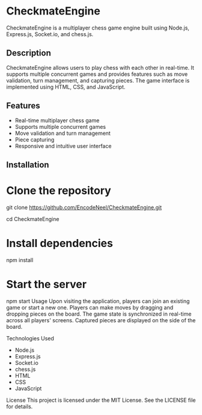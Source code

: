 # CheckmateEngine

CheckmateEngine is a multiplayer chess game engine built using Node.js, Express.js, Socket.io, and chess.js.

## Description

CheckmateEngine allows users to play chess with each other in real-time. It supports multiple concurrent games and provides features such as move validation, turn management, and capturing pieces. The game interface is implemented using HTML, CSS, and JavaScript.

## Features

- Real-time multiplayer chess game
- Supports multiple concurrent games
- Move validation and turn management
- Piece capturing
- Responsive and intuitive user interface

## Installation

# Clone the repository
git clone https://github.com/EncodeNeel/CheckmateEngine.git

cd CheckmateEngine

# Install dependencies
npm install

# Start the server
npm start
Usage
Upon visiting the application, players can join an existing game or start a new one.
Players can make moves by dragging and dropping pieces on the board.
The game state is synchronized in real-time across all players' screens.
Captured pieces are displayed on the side of the board.

Technologies Used
- Node.js
- Express.js
- Socket.io
- chess.js
- HTML
- CSS
- JavaScript

License
This project is licensed under the MIT License. See the LICENSE file for details.
